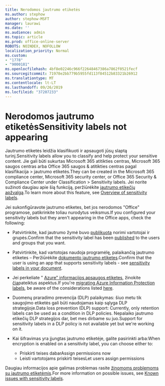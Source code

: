 ```yaml
---
title: Nerodomos jautrumo etiketės
ms.author: stephow
author: stephow-MSFT
manager: laurawi
ms.date: ''
ms.audience: admin
ms.topic: article
ms.prod: office-online-server
ROBOTS: NOINDEX, NOFOLLOW
localization_priority: Normal
ms.custom:
- "1778"
- "9000181"
ms.openlocfilehash: 4bf8e02246c966f22648467386a7862f0521fecf
ms.sourcegitcommit: 71978e2bb779b5955fd113f84512b83321b26912
ms.translationtype: MT
ms.contentlocale: lt-LT
ms.lasthandoff: 09/26/2019
ms.locfileid: "37207233"
---
```

# <a name="sensitivity-labels-not-appearing"></a><span data-ttu-id="31c56-102">Nerodomos jautrumo etiketės</span><span class="sxs-lookup"><span data-stu-id="31c56-102">Sensitivity labels not appearing</span></span>

<span data-ttu-id="31c56-103">Jautrumo etiketės leidžia klasifikuoti ir apsaugoti jūsų slaptą turinį.</span><span class="sxs-lookup"><span data-stu-id="31c56-103">Sensitivity labels allow you to classify and help protect your sensitive content.</span></span> <span data-ttu-id="31c56-104">Jie gali būti sukurtas Microsoft 365 atitikties centras, Microsoft 365 saugos centras arba Office 365 saugos & atitikties centras pagal klasifikacija > jautrumo etiketės.</span><span class="sxs-lookup"><span data-stu-id="31c56-104">They can be created in the Microsoft 365 compliance center, Microsoft 365 security center, or Office 365 Security & Compliance Center under Classification > Sensitivity labels.</span></span> <span data-ttu-id="31c56-105">Jei norite sužinoti daugiau apie šią funkciją, peržiūrėkite [jautrumo etikečių apžvalgą](https://docs.microsoft.com/office365/securitycompliance/sensitivity-labels).</span><span class="sxs-lookup"><span data-stu-id="31c56-105">To learn more about this feature, see [Overview of sensitivity labels](https://docs.microsoft.com/office365/securitycompliance/sensitivity-labels).</span></span>

<span data-ttu-id="31c56-106">Jei sukonfigūravote jautrumo etiketes, bet jos nerodomos "Office" programose, patikrinkite toliau nurodytus veiksmus.</span><span class="sxs-lookup"><span data-stu-id="31c56-106">If you configured your sensitivity labels but they aren't appearing in the Office apps, check the following:</span></span>

- <span data-ttu-id="31c56-107">Patvirtinkite, kad jautrumo žymė buvo [publikuota](https://docs.microsoft.com/Office365/SecurityCompliance/sensitivity-labels#what-label-policies-can-do) norimi vartotojai ir grupės.</span><span class="sxs-lookup"><span data-stu-id="31c56-107">Confirm that the sensitivity label has been [published](https://docs.microsoft.com/Office365/SecurityCompliance/sensitivity-labels#what-label-policies-can-do) to the users and groups that you want.</span></span>

- <span data-ttu-id="31c56-108">Patvirtinkite, kad vartotojas naudoja programėlę, palaikančią jautrumo etiketes – Peržiūrėkite [dokumento jautrumo etiketes](https://support.office.com/article/apply-sensitivity-labels-to-your-documents-and-email-within-office-2f96e7cd-d5a4-403b-8bd7-4cc636bae0f9?ad=US&ui=en-US&rs=en-US#bkmk_whereavailable).</span><span class="sxs-lookup"><span data-stu-id="31c56-108">Confirm that the user is using an app that supports sensitivity labels - see [sensitivity labels in your document](https://support.office.com/article/apply-sensitivity-labels-to-your-documents-and-email-within-office-2f96e7cd-d5a4-403b-8bd7-4cc636bae0f9?ad=US&ui=en-US&rs=en-US#bkmk_whereavailable).</span></span>

- <span data-ttu-id="31c56-109">Jei perkeliate " [Azure" informacijos apsaugos etiketes](https://docs.microsoft.com/azure/information-protection/configure-policy-migrate-labels), žinokite [čia](https://docs.microsoft.com/azure/information-protection/configure-policy-migrate-labels#considerations-for-unified-labels)pateiktus aspektus.</span><span class="sxs-lookup"><span data-stu-id="31c56-109">If you're [migrating Azure Information Protection labels](https://docs.microsoft.com/azure/information-protection/configure-policy-migrate-labels), be aware of the considerations listed [here](https://docs.microsoft.com/azure/information-protection/configure-policy-migrate-labels#considerations-for-unified-labels).</span></span>

- <span data-ttu-id="31c56-110">Duomenų praradimo prevencija (DLP) palaikymas: šiuo metu tik saugojimo etiketės gali būti naudojamas kaip sąlyga DLP strategijoje.</span><span class="sxs-lookup"><span data-stu-id="31c56-110">Data loss prevention (DLP) support: Currently, only retention labels can be used as a condition in DLP policies.</span></span>  <span data-ttu-id="31c56-111">Nepalaiko jautrumo etikečių DLP strategijos dar, bet mes dirbame su juo.</span><span class="sxs-lookup"><span data-stu-id="31c56-111">Support for sensitivity labels in a DLP policy is not available yet but we're working on it.</span></span>

- <span data-ttu-id="31c56-112">Kai šifravimas yra įjungtas jautrumo etiketėje, galite pasirinkti arba:</span><span class="sxs-lookup"><span data-stu-id="31c56-112">When encryption is enabled on a sensitivity label, you can choose either to:</span></span>
    - <span data-ttu-id="31c56-113">Priskirti teises dabar</span><span class="sxs-lookup"><span data-stu-id="31c56-113">Assign permissions now</span></span>
    - <span data-ttu-id="31c56-114">Leisti vartotojams priskirti teises</span><span class="sxs-lookup"><span data-stu-id="31c56-114">Let users assign permissions</span></span>


<span data-ttu-id="31c56-115">Daugiau informacijos apie galimas problemas rasite [žinomoms problemoms su jautrumo etiketėmis](https://support.office.com/article/known-issues-with-sensitivity-labels-in-office-b169d687-2bbd-4e21-a440-7da1b2743edc).</span><span class="sxs-lookup"><span data-stu-id="31c56-115">For more information on possible issues, see [Known issues with sensitivity labels](https://support.office.com/article/known-issues-with-sensitivity-labels-in-office-b169d687-2bbd-4e21-a440-7da1b2743edc).</span></span>